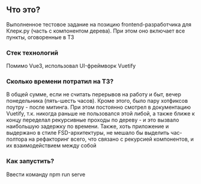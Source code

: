 ## Что это?

Выполненное тестовое задание на позицию frontend-разработчика для Клерк.ру (часть с компонентом дерева).
При этом оно включает все пункты, оговоренные в ТЗ

### Стек технологий

Помимо Vue3, использовал UI-фреймворк Vuetify

### Сколько времени потратил на ТЗ?

В общей сумме, если не считать перерывов на работу и быт, вечер понедельника (пять-шесть часов).
Кроме этого, было пару хотфиксов поутру - после митинга.
При этом постоянно смотрел в документацию Vuetify, т.к. никогда раньше не пользовался этой
либой, а также ближе к концу переделал рекурсивные проходы по дереву - и это вызвало
наибольшую задержку по времени. Также, хоть приложение и выдержано в стиле FSD-архитектуры,
не мешало бы выделить час-полтора на рефакторинг всего, что связано с рекурсией
компонентов, и их взаимодействием между собой

### Как запустить?

Ввести команду npm run serve
